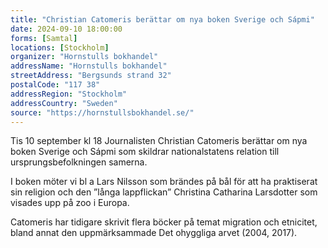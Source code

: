 ```yaml
---
title: "Christian Catomeris berättar om nya boken Sverige och Sápmi"
date: 2024-09-10 18:00:00
forms: [Samtal]
locations: [Stockholm]
organizer: "Hornstulls bokhandel"
addressName: "Hornstulls bokhandel"
streetAddress: "Bergsunds strand 32"
postalCode: "117 38"
addressRegion: "Stockholm"
addressCountry: "Sweden"
source: "https://hornstullsbokhandel.se/"
---
```

Tis 10 september kl 18 Journalisten Christian Catomeris berättar om nya boken Sverige och Sápmi som skildrar nationalstatens relation till ursprungsbefolkningen samerna. 

I boken möter vi bl a Lars Nilsson som brändes på bål för att ha praktiserat sin religion och den ”långa lappflickan” Christina Catharina Larsdotter som visades upp på zoo i Europa.

Catomeris har tidigare skrivit flera böcker på temat migration och etnicitet, bland annat den uppmärksammade Det ohyggliga arvet (2004, 2017).